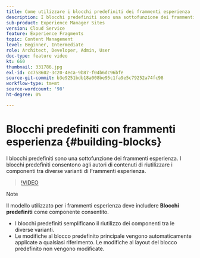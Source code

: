 ```yaml
---
title: Come utilizzare i blocchi predefiniti dei frammenti esperienza
description: I blocchi predefiniti sono una sottofunzione dei frammenti esperienza che consente di riutilizzare i componenti creati tra le varianti dei frammenti esperienza.
sub-product: Experience Manager Sites
version: Cloud Service
feature: Experience Fragments
topic: Content Management
level: Beginner, Intermediate
role: Architect, Developer, Admin, User
doc-type: feature video
kt: 660
thumbnail: 331786.jpg
exl-id: cc758602-3c20-4eca-9b87-f04b6dc96bfe
source-git-commit: b3e9251bdb18a008be95c1fa9e5c79252a74fc98
workflow-type: tm+mt
source-wordcount: '98'
ht-degree: 0%

---
```


# Blocchi predefiniti con frammenti esperienza {#building-blocks}


I blocchi predefiniti sono una sottofunzione dei frammenti esperienza. I blocchi predefiniti consentono agli autori di contenuti di riutilizzare i componenti tra diverse varianti di Frammenti esperienza.

>[!VIDEO](https://video.tv.adobe.com/v/331786?quality=12&learn=on)

>[!NOTE]
>
> Il modello utilizzato per i frammenti esperienza deve includere **Blocchi predefiniti** come componente consentito.

* I blocchi predefiniti semplificano il riutilizzo dei componenti tra le diverse varianti.
* Le modifiche al blocco predefinito principale vengono automaticamente applicate a qualsiasi riferimento. Le modifiche al layout del blocco predefinito non vengono modificate.
